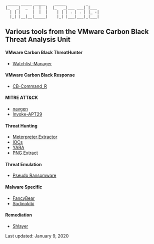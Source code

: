 	                                          
	 _____ _____ _____    _____         _     
	|_   _|  _  |  |  |  |_   _|___ ___| |___ 
	  | | |     |  |  |    | | | . | . | |_ -|
	  |_| |__|__|_____|    |_| |___|___|_|___|
	                                          

## Various tools from the VMware Carbon Black Threat Analysis Unit

#### VMware Carbon Black ThreatHunter
  - [Watchlist-Manager](https://github.com/carbonblack/tau-tools/tree/master/ThreatHunter-Watchlist-Manager)

#### VMware Carbon Black Response
  - [CB-Command_R](https://github.com/carbonblack/tau-tools/tree/master/threat_hunting/CB-Command_R)

#### MITRE ATT&CK
  - [navgen](https://github.com/carbonblack/tau-tools/tree/master/navgen)
  - [Invoke-APT29](https://github.com/carbonblack/tau-tools/tree/master/threat-emulation/Invoke-APT29)

#### Threat Hunting
  - [Meterpreter Extractor](https://github.com/carbonblack/tau-tools/tree/master/threat_hunting/powershell_meterpreter_extractor)
  - [IOCs](https://github.com/carbonblack/tau-tools/tree/master/threat_hunting/IOCs)
  - [YARA](https://github.com/carbonblack/tau-tools/tree/master/threat_hunting/yara)
  - [PNG Extract](https://github.com/carbonblack/tau-tools/tree/master/threat_hunting/png_extract)

#### Threat Emulation
  - [Pseudo Ransomware](https://github.com/carbonblack/tau-tools/tree/master/threat-emulation/)

#### Malware Specific
  - [FancyBear](https://github.com/carbonblack/tau-tools/tree/master/malware_specific/FancyBear)
  - [Sodinokibi](https://github.com/carbonblack/tau-tools/tree/master/malware_specific/Sodinokibi)

#### Remediation
  - [Shlayer](https://github.com/carbonblack/tau-tools/tree/master/remediation/shlayer)

Last updated: January 9, 2020
